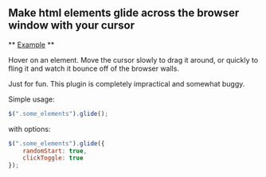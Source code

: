 Make html elements glide across the browser window with your cursor
-------------------------------------------------------------------

** [Example](http://jonoliver.github.com/jqGlide/) ** 

Hover on an element. Move the cursor slowly to drag it around, or quickly to fling it and watch it bounce off of the browser walls.

Just for fun. This plugin is completely impractical and somewhat buggy.

Simple usage:
```javascript
$(".some_elements").glide();
```

with options:
```javascript
$(".some_elements").glide({
	randomStart: true, 
	clickToggle: true
});
```	

